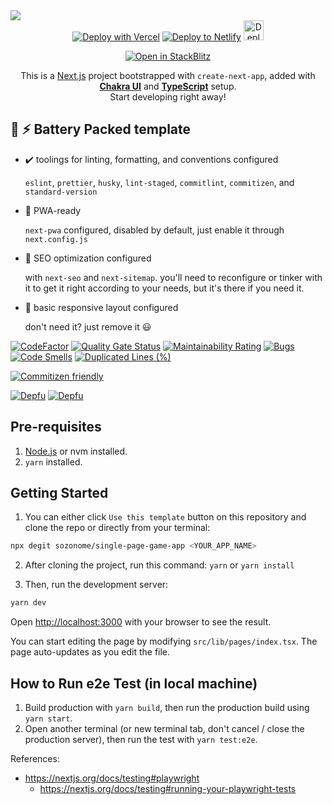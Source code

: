 <img src="https://og.sznm.dev/api/generate?heading=single-page-game-app&text=Next.js+template+with+Chakra-UI+and+TypeScript+setup.&template=color&center=true&height=330" />

<div align="center">
  <a href="https://vercel.com/new/clone?repository-url=https%3A%2F%2Fgithub.com%2Fsozonome%2Fsingle-page-game-app" target="_blank"><img src="https://vercel.com/button" alt="Deploy with Vercel" /></a> <a href="https://app.netlify.com/start/deploy?repository=https://github.com/sozonome/single-page-game-app" target="_blank"><img src="https://www.netlify.com/img/deploy/button.svg" alt="Deploy to Netlify" /></a> <a href="https://railway.app/new/template/aqmmai?referralCode=9lKVVo" target="_blank"><img src="https://railway.app/button.svg" alt="Deploy on Railway" height="32px" /></a>

<a href="https://stackblitz.com/github/sozonome/single-page-game-app" target="_blank"><img src="https://developer.stackblitz.com/img/open_in_stackblitz.svg" alt="Open in StackBlitz" /></a>

  <p>This is a <a href="https://nextjs.org/" target="_blank">Next.js</a> project bootstrapped with <code>create-next-app</code>, added with <a href="https://chakra-ui.com" target="_blank"><b>Chakra UI</b></a> and <a href="https://www.typescriptlang.org" target="_blank"><b>TypeScript</b></a> setup. <br/> Start developing right away!</p>

</div>

## 🔋 ⚡ Battery Packed template

-   ✔️ toolings for linting, formatting, and conventions configured

    `eslint`, `prettier`, `husky`, `lint-staged`, `commitlint`, `commitizen`, and `standard-version`

-   📱 PWA-ready

    `next-pwa` configured, disabled by default, just enable it through `next.config.js`

-   🔎 SEO optimization configured

    with `next-seo` and `next-sitemap`. you'll need to reconfigure or tinker with it to get it right according to your needs, but it's there if you need it.

-   🎨 basic responsive layout configured

    don't need it? just remove it 😃

[![CodeFactor](https://www.codefactor.io/repository/github/sozonome/single-page-game-app/badge)](https://www.codefactor.io/repository/github/sozonome/single-page-game-app)
[![Quality Gate Status](https://sonarcloud.io/api/project_badges/measure?project=sozonome_single-page-game-app&metric=alert_status)](https://sonarcloud.io/dashboard?id=sozonome_single-page-game-app) [![Maintainability Rating](https://sonarcloud.io/api/project_badges/measure?project=sozonome_single-page-game-app&metric=sqale_rating)](https://sonarcloud.io/dashboard?id=sozonome_single-page-game-app) [![Bugs](https://sonarcloud.io/api/project_badges/measure?project=sozonome_single-page-game-app&metric=bugs)](https://sonarcloud.io/dashboard?id=sozonome_single-page-game-app) [![Code Smells](https://sonarcloud.io/api/project_badges/measure?project=sozonome_single-page-game-app&metric=code_smells)](https://sonarcloud.io/dashboard?id=sozonome_single-page-game-app) [![Duplicated Lines (%)](https://sonarcloud.io/api/project_badges/measure?project=sozonome_single-page-game-app&metric=duplicated_lines_density)](https://sonarcloud.io/dashboard?id=sozonome_single-page-game-app)

[![Commitizen friendly](https://img.shields.io/badge/commitizen-friendly-brightgreen.svg)](http://commitizen.github.io/cz-cli/)

[![Depfu](https://badges.depfu.com/badges/9e426e58f99c3bd470987a3c6b014a96/overview.svg)](https://depfu.com/github/sozonome/single-page-game-app?project_id=26148) [![Depfu](https://badges.depfu.com/badges/9e426e58f99c3bd470987a3c6b014a96/count.svg)](https://depfu.com/github/sozonome/single-page-game-app?project_id=26148)

## Pre-requisites

1. [Node.js](https://nodejs.org/en/) or nvm installed.
2. `yarn` installed.

## Getting Started

1. You can either click `Use this template` button on this repository and clone the repo or directly from your terminal:

```bash
npx degit sozonome/single-page-game-app <YOUR_APP_NAME>
```

2. After cloning the project, run this command: `yarn` or `yarn install`

3. Then, run the development server:

```bash
yarn dev
```

Open [http://localhost:3000](http://localhost:3000) with your browser to see the result.

You can start editing the page by modifying `src/lib/pages/index.tsx`. The page auto-updates as you edit the file.

## How to Run e2e Test (in local machine)

1. Build production with `yarn build`, then run the production build using `yarn start`.
2. Open another terminal (or new terminal tab, don't cancel / close the production server), then run the test with `yarn test:e2e`.

References:

-   https://nextjs.org/docs/testing#playwright
    -   https://nextjs.org/docs/testing#running-your-playwright-tests
